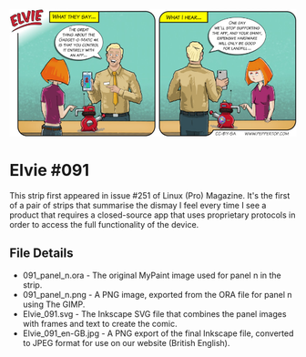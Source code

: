 ![Elvie comic strip #091](Elvie_091_en-GB.jpg)

Elvie #091
==========
This strip first appeared in issue #251 of Linux (Pro) Magazine. It's the first of a pair of strips that summarise
the dismay I feel every time I see a product that requires a closed-source app that uses proprietary protocols in
order to access the full functionality of the device.


File Details
------------
* 091_panel_n.ora     - The original MyPaint image used for panel n in the strip.
* 091_panel_n.png     - A PNG image, exported from the ORA file for panel n using The GIMP.
* Elvie_091.svg       - The Inkscape SVG file that combines the panel images with frames and text to create the comic.
* Elvie_091_en-GB.jpg - A PNG export of the final Inkscape file, converted to JPEG format for use on our website (British English).

